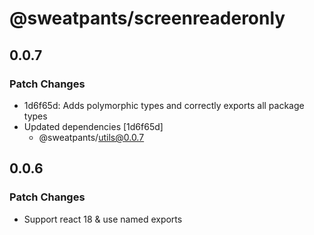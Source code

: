 # @sweatpants/screenreaderonly

## 0.0.7

### Patch Changes

- 1d6f65d: Adds polymorphic types and correctly exports all package types
- Updated dependencies [1d6f65d]
  - @sweatpants/utils@0.0.7

## 0.0.6

### Patch Changes

- Support react 18 & use named exports
